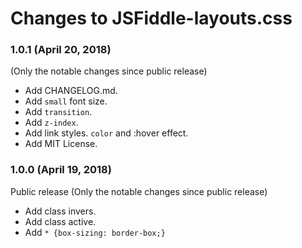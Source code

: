 # Changes to JSFiddle-layouts.css

### 1.0.1 (April 20, 2018)
(Only the notable changes since public release)
* Add CHANGELOG.md.
* Add <code>small</code> font size.
* Add <code>transition</code>.
* Add <code>z-index</code>.
* Add link styles. <code>color</code> and :hover effect.
* Add MIT License.

### 1.0.0 (April 19, 2018)
Public release
(Only the notable changes since public release)
* Add class invers.
* Add class active.
* Add <code>* {box-sizing: border-box;}</code>
